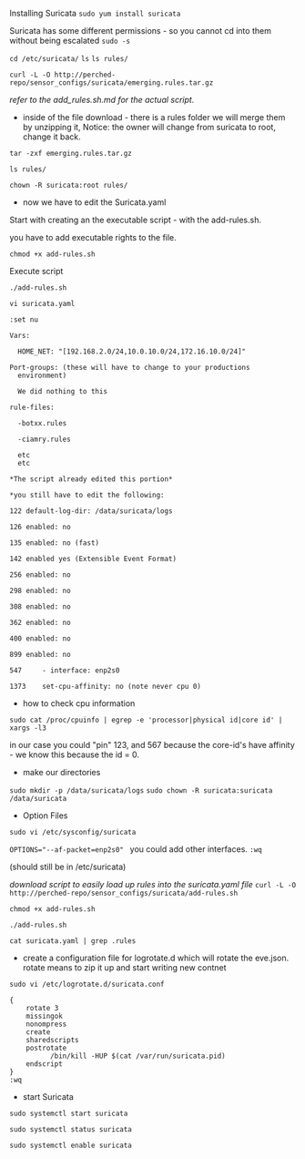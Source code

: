 Installing Suricata
`sudo yum install suricata`

Suricata has some different permissions - so you cannot cd into them without being escalated
`sudo -s`

`cd /etc/suricata/`
`ls`
`ls rules/`

`curl -L -O http://perched-repo/sensor_configs/suricata/emerging.rules.tar.gz`

*refer to the add_rules.sh.md for the actual script.*

* inside of the file download - there is a rules folder we will merge them by unzipping it, Notice: the owner will change from suricata to root, change it back.

`tar -zxf emerging.rules.tar.gz`

`ls rules/`

`chown -R suricata:root rules/`


* now we have to edit the Suricata.yaml

Start with creating an the executable script - with the add-rules.sh.

you have to add executable rights to the file.

`chmod +x add-rules.sh`

Execute script

`./add-rules.sh`


`vi suricata.yaml`


```
:set nu

Vars:

  HOME_NET: "[192.168.2.0/24,10.0.10.0/24,172.16.10.0/24]"

Port-groups: (these will have to change to your productions
  environment)

  We did nothing to this

rule-files:

  -botxx.rules

  -ciamry.rules

  etc
  etc

*The script already edited this portion*

*you still have to edit the following:

122 default-log-dir: /data/suricata/logs

126 enabled: no

135 enabled: no (fast)

142 enabled yes (Extensible Event Format)

256 enabled: no

298 enabled: no

308 enabled: no

362 enabled: no

400 enabled: no

899 enabled: no

547     - interface: enp2s0

1373    set-cpu-affinity: no (note never cpu 0)
```

* how to check cpu information


`sudo cat /proc/cpuinfo | egrep -e 'processor|physical id|core id' | xargs -l3`


in our case you could "pin" 123, and 567 because the core-id's have affinity - we know this because the id = 0.

* make our directories

`sudo mkdir -p /data/suricata/logs`
`sudo chown -R suricata:suricata /data/suricata`


* Option Files

`sudo vi /etc/sysconfig/suricata`

`OPTIONS="--af-packet=enp2s0" ` you could add other interfaces.
`:wq`

(should still be in /etc/suricata)

*download script to easily load up rules into the suricata.yaml file*
`curl -L -O http://perched-repo/sensor_configs/suricata/add-rules.sh`

`chmod +x add-rules.sh`

`./add-rules.sh`

`cat suricata.yaml | grep .rules`

* create a configuration file for logrotate.d which will rotate the eve.json. rotate means to zip it up and start writing new contnet

`sudo vi /etc/logrotate.d/suricata.conf`


```/data/suricata/*.log /data/suricata/*.json
{
    rotate 3
    missingok
    nonompress
    create
    sharedscripts
    postrotate
          /bin/kill -HUP $(cat /var/run/suricata.pid)
    endscript
}
:wq
```
* start Suricata

`sudo systemctl start suricata`

`sudo systemctl status suricata`

`sudo systemctl enable suricata`
